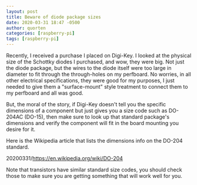 ```yaml
---
layout: post
title: Beware of diode package sizes
date: 2020-03-31 18:47 -0500
author: quorten
categories: [raspberry-pi]
tags: [raspberry-pi]
---
```


Recently, I received a purchase I placed on Digi-Key.  I looked at the
physical size of the Schottky diodes I purchased, and wow, they were
big.  Not just the diode package, but the wires to the diode itself
were too large in diameter to fit through the through-holes on my
perfboard.  No worries, in all other electrical specifications, they
were good for my purposes, I just needed to give them a
"surface-mount" style treatment to connect them to my perfboard and
all was good.

But, the moral of the story, if Digi-Key doesn't tell you the specific
dimensions of a component but just gives you a size code such as
DO-204AC (DO-15), then make sure to look up that standard package's
dimensions and verify the component will fit in the board mounting you
desire for it.

Here is the Wikipedia article that lists the dimensions info on the
DO-204 standard.

20200331/https://en.wikipedia.org/wiki/DO-204

Note that transistors have similar standard size codes, you should
check those to make sure you are getting something that will work well
for you.
